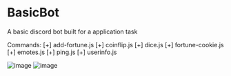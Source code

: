 # BasicBot
A basic discord bot built for a application task

Commands:
[+] add-fortune.js
[+] coinflip.js
[+] dice.js
[+] fortune-cookie.js
[+] emotes.js
[+] ping.js
[+] userinfo.js

![image](https://github.com/dylan0356/BasicBot/assets/33008329/40d45c62-3312-49c4-9fb5-f8c490242c80)
![image](https://github.com/dylan0356/BasicBot/assets/33008329/13cee567-8d6b-479a-a0ea-6953a0cd63a9)

